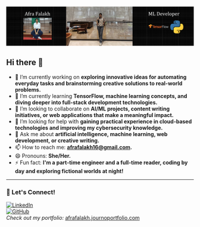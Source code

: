 ![Banner](https://raw.githubusercontent.com/afra16181falakh/afra16181falakh/main/banner.png)
## Hi there 👋


- 🔭 I’m currently working on **exploring innovative ideas for automating everyday tasks and brainstorming creative solutions to real-world problems.**  
- 🌱 I’m currently learning **TensorFlow, machine learning concepts, and diving deeper into full-stack development technologies.**  
- 👯 I’m looking to collaborate on **AI/ML projects, content writing initiatives, or web applications that make a meaningful impact.**  
- 🤔 I’m looking for help with **gaining practical experience in cloud-based technologies and improving my cybersecurity knowledge.**  
- 💬 Ask me about **artificial intelligence, machine learning, web development, or creative writing.**  
- 📫 How to reach me: **afrafalakh16@gmail.com.**  
- 😄 Pronouns: **She/Her.**  
- ⚡ Fun fact: **I'm a part-time engineer and a full-time reader, coding by day and exploring fictional worlds at night!**  

---

### 🌟 Let's Connect!  
[![LinkedIn](https://img.shields.io/badge/-LinkedIn-blue?style=flat&logo=Linkedin&logoColor=white)](https://www.linkedin.com/in/afra-falakh-1a997328b/)  
[![GitHub](https://img.shields.io/badge/-GitHub-black?style=flat&logo=github&logoColor=white)](https://github.com/afra16181falakh)  
*Check out my portfolio:* [afrafalakh.journoportfolio.com](https://afrafalakh.journoportfolio.com/)







